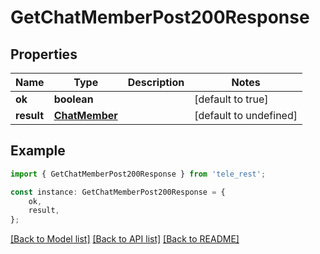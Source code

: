 # GetChatMemberPost200Response


## Properties

Name | Type | Description | Notes
------------ | ------------- | ------------- | -------------
**ok** | **boolean** |  | [default to true]
**result** | [**ChatMember**](ChatMember.md) |  | [default to undefined]

## Example

```typescript
import { GetChatMemberPost200Response } from 'tele_rest';

const instance: GetChatMemberPost200Response = {
    ok,
    result,
};
```

[[Back to Model list]](../README.md#documentation-for-models) [[Back to API list]](../README.md#documentation-for-api-endpoints) [[Back to README]](../README.md)
